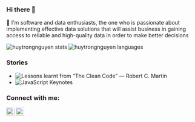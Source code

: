 ### Hi there 👋

🔭 I'm software and data enthusiasts, the one who is passionate about implementing effective data solutions that will assist business in gaining access to reliable and high-quality data in order to make better decisions

![huytrongnguyen stats](https://github-readme-stats.vercel.app/api?username=huytrongnguyen&show_icons=true)
![huytrongnguyen languages](https://github-readme-stats.vercel.app/api/top-langs/?username=huytrongnguyen&show_icons=true&count_private=true&layout=compact)

### Stories

* ![Lessons learnt from “The Clean Code” — Robert C. Martin](https://medium.com/@huytrongnguyen1985/lessons-learnt-from-the-clean-code-robert-c-martin-cecbe2b09139)
* ![JavaScript Keynotes](https://medium.com/@huytrongnguyen1985/javascript-keynotes-25c94e292bc0)

### Connect with me:

<a href="https://www.linkedin.com/in/lionel-nguyen-06a687109/">
  <img align="left" alt="Lionel's Linkedin" width="22px" src="https://cdn.jsdelivr.net/npm/simple-icons@v3/icons/linkedin.svg" />
</a>

<a href="https://github.com/huytrongnguyen">
  <img align="left" alt="Lionel's Github" width="22px" src="https://cdn.jsdelivr.net/npm/simple-icons@v3/icons/github.svg" />
</a>

<!--
**huytrongnguyen/huytrongnguyen** is a ✨ _special_ ✨ repository because its `README.md` (this file) appears on your GitHub profile.

Here are some ideas to get you started:

- 🔭 I’m currently working on ...
- 🌱 I’m currently learning ...
- 👯 I’m looking to collaborate on ...
- 🤔 I’m looking for help with ...
- 💬 Ask me about ...
- 📫 How to reach me: ...
- 😄 Pronouns: ...
- ⚡ Fun fact: ...
-->
